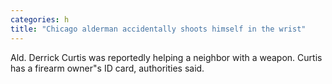 ```yaml
---
categories: h
title: "Chicago alderman accidentally shoots himself in the wrist"
---
```

Ald. Derrick Curtis was reportedly helping a neighbor with a weapon. Curtis has a firearm owner"s ID card, authorities said.